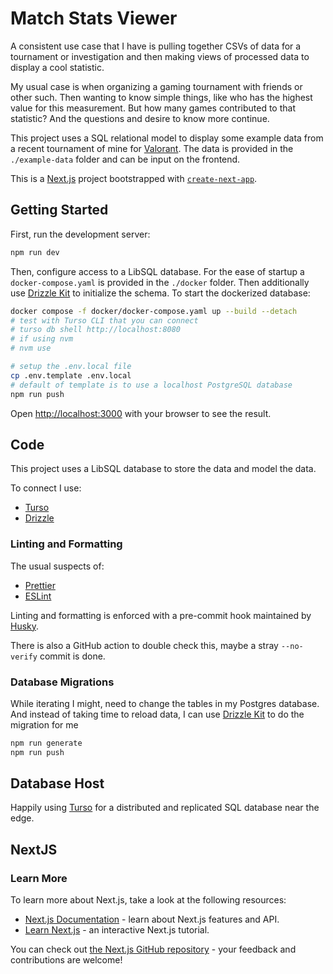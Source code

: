 # Match Stats Viewer

A consistent use case that I have is pulling together CSVs of data for a tournament or investigation and then making views of processed data to display a cool statistic.

My usual case is when organizing a gaming tournament with friends or other such. Then wanting to know simple things, like who has the highest value for this measurement. But how many games contributed to that statistic? And the questions and desire to know more continue.

This project uses a SQL relational model to display some example data from a recent tournament of mine for [Valorant](https://playvalorant.com/en-us/). The data is provided in the `./example-data` folder and can be input on the frontend.

This is a [Next.js](https://nextjs.org/) project bootstrapped with [`create-next-app`](https://github.com/vercel/next.js/tree/canary/packages/create-next-app).

## Getting Started

First, run the development server:

```bash
npm run dev
```

Then, configure access to a LibSQL database. For the ease of startup a `docker-compose.yaml` is provided in the `./docker` folder.
Then additionally use [Drizzle Kit](https://orm.drizzle.team/kit-docs) to initialize the schema. To start the dockerized database:

```bash
docker compose -f docker/docker-compose.yaml up --build --detach
# test with Turso CLI that you can connect
# turso db shell http://localhost:8080
# if using nvm
# nvm use

# setup the .env.local file
cp .env.template .env.local
# default of template is to use a localhost PostgreSQL database
npm run push
```

Open [http://localhost:3000](http://localhost:3000) with your browser to see the result.

## Code

This project uses a LibSQL database to store the data and model the data.

To connect I use:

-   [Turso](https://docs.turso.tech/sdk/ts/quickstart)
-   [Drizzle](https://orm.drizzle.team/)

### Linting and Formatting

The usual suspects of:

-   [Prettier](https://prettier.io/)
-   [ESLint](https://eslint.org/)

Linting and formatting is enforced with a pre-commit hook maintained by [Husky](https://typicode.github.io/husky/).

There is also a GitHub action to double check this, maybe a stray `--no-verify` commit is done.

### Database Migrations

While iterating I might, need to change the tables in my Postgres database. And instead of taking time to reload data, I can use [Drizzle Kit](https://orm.drizzle.team/kit-docs) to do the migration for me

```bash
npm run generate
npm run push
```

## Database Host

Happily using [Turso](https://turso.tech/) for a distributed and replicated SQL database near the edge.

## NextJS

### Learn More

To learn more about Next.js, take a look at the following resources:

-   [Next.js Documentation](https://nextjs.org/docs) - learn about Next.js features and API.
-   [Learn Next.js](https://nextjs.org/learn) - an interactive Next.js tutorial.

You can check out [the Next.js GitHub repository](https://github.com/vercel/next.js/) - your feedback and contributions are welcome!
